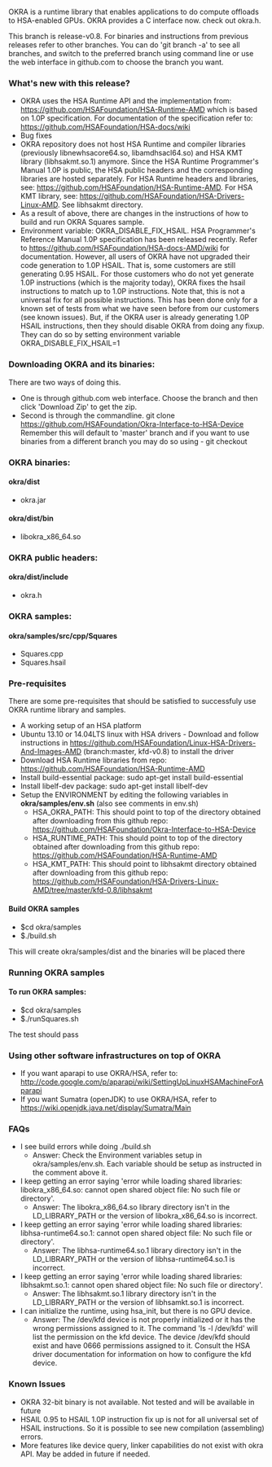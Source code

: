 OKRA is a runtime library that enables applications to do compute offloads to 
HSA-enabled GPUs. OKRA provides a C interface now. check out okra.h.

This branch is release-v0.8. For binaries and instructions from
previous releases refer to other branches. You can do 'git branch -a' to see all
branches, and switch to the preferred branch using command line  or use the web interface in github.com to choose the branch you want.

### What's new with this release?
- OKRA uses the HSA Runtime API and the implementation from: https://github.com/HSAFoundation/HSA-Runtime-AMD which is
based on 1.0P specification. For documentation of the specification refer to: https://github.com/HSAFoundation/HSA-docs/wiki
- Bug fixes
- OKRA repository does not host HSA Runtime and compiler libraries (previously libnewhsacore64.so, libamdhsacl64.so)
and HSA KMT library (libhsakmt.so.1) anymore. Since the HSA Runtime Programmer's Manual 1.0P is public, the HSA public headers
and the corresponding libraries are hosted separately. For HSA Runtime headers and libraries, see: https://github.com/HSAFoundation/HSA-Runtime-AMD.
For HSA KMT library, see: https://github.com/HSAFoundation/HSA-Drivers-Linux-AMD. See libhsakmt directory.
- As a result of above, there are changes in the instructions of how to build and run OKRA Squares sample.
- Environment variable: OKRA\_DISABLE\_FIX\_HSAIL. HSA Programmer's Reference Manual 1.0P specification has been released recently. Refer to
https://github.com/HSAFoundation/HSA-docs-AMD/wiki for documentation. However, all users of OKRA have not upgraded their code
generation to 1.0P HSAIL. That is, some customers are still generating 0.95 HSAIL. For those customers who do not yet generate 1.0P instructions (which is the majority today),
OKRA fixes the hsail instructions to match up to 1.0P instructions. Note that, this is not a universal fix for all possible instructions. This
has been done only for a known set of tests from what we have seen before from our customers (see known issues). But, if the OKRA user is already generating 1.0P HSAIL instructions,
then they should disable OKRA from doing any fixup. They can do so by setting environment variable OKRA\_DISABLE\_FIX\_HSAIL=1

### Downloading OKRA and its binaries:
There are two ways of doing this. 
* One is through github.com web interface. Choose the branch and then click 'Download Zip' to get the zip.
* Second is through the commandline. git clone https://github.com/HSAFoundation/Okra-Interface-to-HSA-Device
  Remember this will default to 'master' branch and if you want to use binaries from a different branch
  you may do so using - git checkout

### OKRA binaries:

#### okra/dist
* okra.jar

#### okra/dist/bin
* libokra\_x86\_64.so

### OKRA public headers:

#### okra/dist/include
* okra.h

### OKRA samples:

#### okra/samples/src/cpp/Squares
* Squares.cpp
* Squares.hsail

### Pre-requisites
There are some pre-requisites that should be satisfied to successfuly use OKRA 
runtime library and samples.
	
* A working setup of an HSA platform
* Ubuntu 13.10 or 14.04LTS linux with HSA drivers - Download and follow instructions in  https://github.com/HSAFoundation/Linux-HSA-Drivers-And-Images-AMD
  (branch:master, kfd-v0.8) to install the driver
* Download HSA Runtime libraries from repo: https://github.com/HSAFoundation/HSA-Runtime-AMD
* Install build-essential package: sudo apt-get install build-essential
* Install libelf-dev package: sudo apt-get install libelf-dev
* Setup the ENVIRONMENT by editing the following variables in **okra/samples/env.sh** (also see comments in env.sh)
    * HSA\_OKRA\_PATH: This should point to top of the directory obtained after downloading from this github repo: https://github.com/HSAFoundation/Okra-Interface-to-HSA-Device
    * HSA\_RUNTIME\_PATH: This should point to top of the directory obtained after downloading from this github repo: https://github.com/HSAFoundation/HSA-Runtime-AMD
    * HSA\_KMT\_PATH: This should point to libhsakmt directory obtained after downloading from this github repo: https://github.com/HSAFoundation/HSA-Drivers-Linux-AMD/tree/master/kfd-0.8/libhsakmt

#### Build OKRA samples
* $cd okra/samples
* $./build.sh

This will create okra/samples/dist and the binaries will be placed there

### Running OKRA samples

#### To run OKRA samples:
* $cd okra/samples
* $./runSquares.sh

The test should pass

### Using other software infrastructures on top of OKRA 

* If you want aparapi to use OKRA/HSA, refer to: http://code.google.com/p/aparapi/wiki/SettingUpLinuxHSAMachineForAparapi
* If you want Sumatra (openJDK) to use OKRA/HSA, refer to https://wiki.openjdk.java.net/display/Sumatra/Main

### FAQs

* I see build errors while doing ./build.sh
    * Answer: Check the Environment variables setup in okra/samples/env.sh. Each variable should be setup as instructed in the comment above it.
* I keep getting an error saying 'error while loading shared libraries: libokra\_x86\_64.so: cannot open shared object file: No such file or directory'. 
    * Answer: The libokra\_x86\_64.so library directory isn't in the LD\_LIBRARY\_PATH or the version of libokra\_x86\_64.so is incorrect.
* I keep getting an error saying 'error while loading shared libraries: libhsa-runtime64.so.1: cannot open shared object file: No such file or directory'. 
    * Answer: The libhsa-runtime64.so.1 library directory isn't in the LD\_LIBRARY\_PATH or the version of libhsa-runtime64.so.1 is incorrect.
* I keep getting an error saying 'error while loading shared libraries: libhsakmt.so.1: cannot open shared object file: No such file or directory'. 
    * Answer: The libhsakmt.so.1 library directory isn't in the LD\_LIBRARY\_PATH or the version of libhsamkt.so.1 is incorrect.
* I can initialize the runtime, using hsa\_init, but there is no GPU device. 
    * Answer: The /dev/kfd device is not properly initialized or it has the wrong permissions assigned to it. The command 'ls -l /dev/kfd' will list the permission 
  on the kfd device. The device /dev/kfd should exist and have 0666 permissions assigned to it. Consult the HSA driver documentation for information on how to configure the kfd device.

### Known Issues

* OKRA 32-bit binary is not available. Not tested and will be available in future
* HSAIL 0.95 to HSAIL 1.0P instruction fix up is not for all universal set of HSAIL instructions. So it is possible to see new compilation (assembling) errors. 
* More features like device query, linker capabilities do not exist with okra API. May be added in future if needed.
